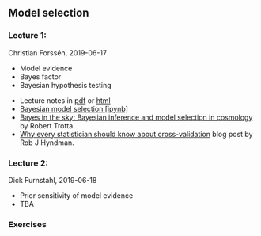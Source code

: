 ## Model selection

### Lecture 1: 
Christian Forss&eacute;n, 2019-06-17
- Model evidence
- Bayes factor
- Bayesian hypothesis testing
* Lecture notes in [pdf](pub/model_selection-minted.pdf) or [html](pub/model_selection-bs.html)
* [Bayesian model selection [ipynb]](https://github.com/NuclearTalent/Bayes2019/blob/master/topics/model-selection/model-selection_I.ipynb)
* [Bayes in the sky: Bayesian inference and model selection in cosmology](https://arxiv.org/abs/0803.4089) by Robert Trotta.
* [Why every statistician should know about cross-validation](https://robjhyndman.com/hyndsight/crossvalidation/) blog post by Rob J Hyndman.


### Lecture 2: 
Dick Furnstahl, 2019-06-18
- Prior sensitivity of model evidence
- TBA

### Exercises
